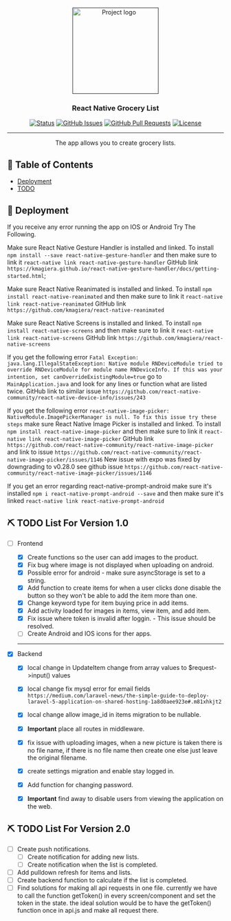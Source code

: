 <p align="center">
  <a href="" rel="noopener">
 <img width=200px height=200px src="https://i.imgur.com/6wj0hh6.jpg" alt="Project logo"></a>
</p>

<h3 align="center">React Native Grocery List</h3>

<div align="center">

[![Status](https://img.shields.io/badge/status-active-success.svg)]()
[![GitHub Issues](https://img.shields.io/github/issues/kylelobo/The-Documentation-Compendium.svg)](https://github.com/kylelobo/The-Documentation-Compendium/issues)
[![GitHub Pull Requests](https://img.shields.io/github/issues-pr/kylelobo/The-Documentation-Compendium.svg)](https://github.com/kylelobo/The-Documentation-Compendium/pulls)
[![License](https://img.shields.io/badge/license-MIT-blue.svg)](/LICENSE)

</div>

---

<p align="center"> The app allows you to create grocery lists.
    <br> 
</p>

## 📝 Table of Contents

- [Deployment](#deployment)
- [TODO](#todo_list)

## 🚀 Deployment <a name = "deployment"></a>

If you receive any error running the app on IOS or Android Try The Following.

Make sure React Native Gesture Handler is installed and linked.
To install `npm install --save react-native-gesture-handler` and then make sure to link it `react-native link react-native-gesture-handler`
GitHub link `https://kmagiera.github.io/react-native-gesture-handler/docs/getting-started.html`;

Make sure React Native Reanimated is installed and linked.
To install `npm install react-native-reanimated` and then make sure to link it `react-native link react-native-reanimated`
GitHub link `https://github.com/kmagiera/react-native-reanimated`

Make sure React Native Screens is installed and linked.
To install `npm install react-native-screens` and then make sure to link it `react-native link react-native-screens`
GitHub link `https://github.com/kmagiera/react-native-screens`

If you get the following error `Fatal Exception: java.lang.IllegalStateException: Native module RNDeviceModule tried to override RNDeviceModule for module name RNDeviceInfo. If this was your intention, set canOverrideExistingModule=true` go to `MainApplication.java` and look for any lines or function what are listed twice.
GitHub link to similar issue `https://github.com/react-native-community/react-native-device-info/issues/243`

If you get the following error `react-native-image-picker: NativeModule.ImagePickerManager is null. To fix this issue try these steps` make sure React Native Image Picker is installed and linked.
To install `npm install react-native-image-picker` and then make sure to link it `react-native link react-native-image-picker`
GitHub link `https://github.com/react-native-community/react-native-image-picker` and link to issue `https://github.com/react-native-community/react-native-image-picker/issues/1146` New issue with expo was fixed by downgrading to v0.28.0 see github issue `https://github.com/react-native-community/react-native-image-picker/issues/1146`


If you get an error regarding react-native-prompt-android make sure it's installed `npm i react-native-prompt-android --save` and then make sure it's linked `react-native link react-native-prompt-android`

## ⛏️ TODO List For Version 1.0 <a name = "todo_list"></a>

  - [ ] Frontend
    - [x] Create functions so the user can add images to the product.
    - [x] Fix bug where image is not displayed when uploading on android.
    - [x] Possible error for android - make sure asyncStorage is set to a string.
    - [x] Add function to create items for when a user clicks done disable the button so they won't be able to add the item more than one.
    - [x] Change keyword type for item buying price in add items.
    - [x] Add activity loaded for images in items, view item, and add item.
    - [x] Fix issue where token is invalid after loggin. - This issue should be resolved.
    - [ ] Create Android and IOS icons for ther apps.

    <hr />

  - [x] Backend
    - [x] local change in UpdateItem change from array values to $request->input() values
    - [x] local change fix mysql error for email fields `https://medium.com/laravel-news/the-simple-guide-to-deploy-laravel-5-application-on-shared-hosting-1a8d0aee923e#.m81xhkjt2`
    - [x] local change allow image_id in items migration to be nullable.
    - [x] <strong>Important</strong> place all routes in middleware.
    - [x] fix issue with uploading images, when a new picture is taken there is no file name, if there is no file name then create one else just leave the original filename.
    - [x] create settings migration and enable stay logged in.
    - [x] Add function for changing password.
    - [x] <strong>Important</strong> find away to disable users from viewing the application on the web.


## ⛏️ TODO List For Version 2.0

  - [ ] Create push notifications.
    - [ ] Create notification for adding new lists.
    - [ ] Create notification when the list is completed.

  - [ ] Add pulldown refresh for items and lists.
  - [ ] Create backend function to calculate if the list is completed.
  - [ ] Find solutions for making all api requests in one file. currently we have to call the function
  getToken() in every screen/component and set the token in the state. the ideal solution would be to have
  the getToken() function once in api.js and make all request there.